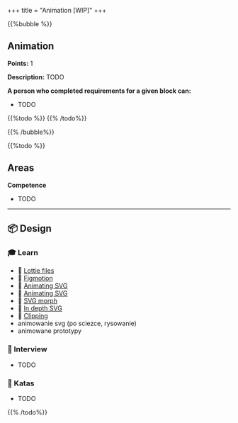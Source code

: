 +++
title = "Animation [WIP]"
+++

{{%bubble %}}

## Animation

**Points:** 1

**Description:** TODO

**A person who completed requirements for a given block can:**

- TODO

{{%todo %}}
{{% /todo%}}

{{% /bubble%}}

{{%todo %}}

## Areas

**Competence**

- TODO

---

## 📦 Design

### 🎓 Learn

- 📗 [Lottie files](https://lottiefiles.com/)
- 📗 [Figmotion](https://www.figma.com/community/plugin/733025261168520714/Figmotion)
- 📗 [Animating SVG](https://svgartista.net/)
- 📗 [Animating SVG](https://www.svgator.com/)
- 📗 [SVG morph](https://medium.com/@andrea_codes/exploring-svg-morph-29bdb4016756)
- 📗 [In depth SVG](https://css-tricks.com/lodge/svg/)
- 📗 [Clipping](https://css-tricks.com/clipping-clipping-and-more-clipping/)
- animowanie svg (po sciezce, rysowanie)
- animowane prototypy

### 🎤 Interview

- TODO

### 📝 Katas

- TODO

{{% /todo%}}
